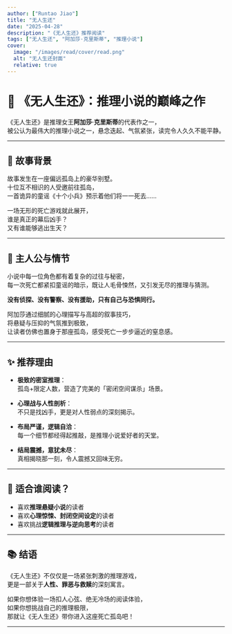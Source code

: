```yaml
---
author: ["Runtao Jiao"]
title: "无人生还"
date: "2025-04-28"
description: "《无人生还》推荐阅读"
tags: ["无人生还", "阿加莎·克里斯蒂", "推理小说"]
cover:
  image: "/images/read/cover/read.png"
  alt: "无人生还封面"
  relative: true
---
```


# 📖 《无人生还》：推理小说的巅峰之作

《无人生还》是推理女王**阿加莎·克里斯蒂**的代表作之一，  
被公认为最伟大的推理小说之一，悬念迭起、气氛紧张，读完令人久久不能平静。

---

## 🌳 故事背景

故事发生在一座偏远孤岛上的豪华别墅。  
十位互不相识的人受邀前往孤岛，  
一首诡异的童谣《十个小兵》预示着他们将一一死去……

一场无形的死亡游戏就此展开，  
谁是真正的幕后凶手？  
又有谁能够逃出生天？

---

## 🍃 主人公与情节

小说中每一位角色都有着复杂的过往与秘密，  
每一次死亡都紧扣童谣的暗示，既让人毛骨悚然，又引发无尽的推理与猜测。

**没有侦探、没有警察、没有援助，只有自己与恐惧同行。**

阿加莎通过细腻的心理描写与高超的叙事技巧，  
将悬疑与压抑的气氛推到极致，  
让读者仿佛也置身于那座孤岛，感受死亡一步步逼近的窒息感。

---

## ✨ 推荐理由

- **极致的密室推理**：  
  孤岛+限定人数，营造了完美的「密闭空间谋杀」场景。

- **心理战与人性剖析**：  
  不只是找凶手，更是对人性弱点的深刻揭示。

- **布局严谨，逻辑自洽**：  
  每一个细节都经得起推敲，是推理小说爱好者的天堂。

- **结局震撼，意犹未尽**：  
  真相揭晓那一刻，令人震撼又回味无穷。

---

## 🌟 适合谁阅读？

- 喜欢**推理悬疑小说**的读者
- 喜欢**心理惊悚、封闭空间设定**的读者
- 喜欢挑战**逻辑推理与逆向思考**的读者

---

## 📚 结语

《无人生还》不仅仅是一场紧张刺激的推理游戏，  
更是一部关于**人性、罪恶与救赎**的深刻寓言。

如果你想体验一场扣人心弦、绝无冷场的阅读体验，  
如果你想挑战自己的推理极限，  
那就让《无人生还》带你进入这座死亡孤岛吧！

---
